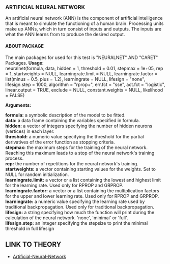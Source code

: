 ### ARTIFICIAL NEURAL NETWORK
An artificial neural network (ANN) is the component of artificial intelligence that is meant to simulate the functioning of a human brain. Processing units make up ANNs, which in turn consist of inputs and outputs. The inputs are what the ANN learns from to produce the desired output.


#### ABOUT PACKAGE
The main packages for used for this test is "NEURALNET" AND "CARET" Packages. 
 **Usage:**<br/>
 neuralnet(formula, data, hidden = 1, threshold = 0.01,
  stepmax = 1e+05, rep = 1, startweights = NULL,
  learningrate.limit = NULL, learningrate.factor = list(minus = 0.5,
  plus = 1.2), learningrate = NULL, lifesign = "none",
  lifesign.step = 1000, algorithm = "rprop+", err.fct = "sse",
  act.fct = "logistic", linear.output = TRUE, exclude = NULL,
  constant.weights = NULL, likelihood = FALSE)

           
 **Arguments:**<br/>

**formula:** a symbolic description of the model to be fitted. <Br/>
**data:** a data frame containing the variables specified in formula. <Br/>
**hidden:** a vector of integers specifying the number of hidden neurons (vertices) in each layer.<Br/>
**threshold:** a numeric value specifying the threshold for the partial derivatives of the error function as stopping criteria.<Br/>
**stepmax:** the maximum steps for the training of the neural network. Reaching this maximum leads to a stop of the neural network's training process.<Br/>
**rep:** the number of repetitions for the neural network's training.<Br/>
**startweights:** a vector containing starting values for the weights. Set to NULL for random initialization.<Br/>
**learningrate.limit:** a vector or a list containing the lowest and highest limit for the learning rate. Used only for RPROP and GRPROP.<Br/>
**learningrate.factor:** a vector or a list containing the multiplication factors for the upper and lower learning rate. Used only for RPROP and GRPROP. <Br/>
**learningrate:** a numeric value specifying the learning rate used by traditional backpropagation. Used only for traditional backpropagation.<Br/>
**lifesign:** a string specifying how much the function will print during the calculation of the neural network. 'none', 'minimal' or 'full'. <Br/>
**lifesign.step:** an integer specifying the stepsize to print the minimal threshold in full lifesign 


## LINK TO THEORY
* [Artificial-Neural-Network](https://github.com/Rizvix0/Statistical-Methods-and-Machine-Learning-in-R/wiki/Artificial-Neural-Network)

